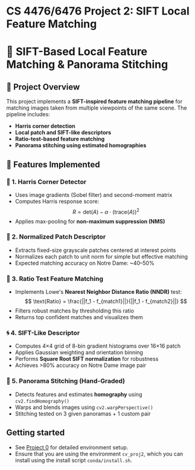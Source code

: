 # CS 4476/6476 Project 2: SIFT Local Feature Matching

# 🧠 SIFT-Based Local Feature Matching & Panorama Stitching

## 📌 Project Overview
This project implements a **SIFT-inspired feature matching pipeline** for matching images taken from multiple viewpoints of the same scene. The pipeline includes:
- **Harris corner detection**
- **Local patch and SIFT-like descriptors**
- **Ratio-test-based feature matching**
- **Panorama stitching using estimated homographies**


## 🚀 Features Implemented

### 🧭 1. Harris Corner Detector
- Uses image gradients (Sobel filter) and second-moment matrix
- Computes Harris response score:  
  $$ R = \text{det}(A) - \alpha \cdot (\text{trace}(A))^2 $$
- Applies max-pooling for **non-maximum suppression (NMS)**

### 🔲 2. Normalized Patch Descriptor
- Extracts fixed-size grayscale patches centered at interest points
- Normalizes each patch to unit norm for simple but effective matching
- Expected matching accuracy on Notre Dame: ~40–50%

### 📌 3. Ratio Test Feature Matching
- Implements Lowe's **Nearest Neighbor Distance Ratio (NNDR)** test:
  $$ \text{Ratio} = \frac{||f_1 - f_{match1}||}{||f_1 - f_{match2}||} $$
- Filters robust matches by thresholding this ratio
- Returns top confident matches and visualizes them

### 🌀 4. SIFT-Like Descriptor
- Computes 4×4 grid of 8-bin gradient histograms over 16×16 patch
- Applies Gaussian weighting and orientation binning
- Performs **Square Root SIFT normalization** for robustness
- Achieves >80% accuracy on Notre Dame image pair

### 🌄 5. Panorama Stitching (Hand-Graded)
- Detects features and estimates **homography** using `cv2.findHomography()`
- Warps and blends images using `cv2.warpPerspective()`
- Stitching tested on 3 given panoramas + 1 custom pair



## Getting started

- See [Project 0](https://github.gatech.edu/cs4476/project-0) for detailed environment setup.
- Ensure that you are using the environment `cv_proj2`, which you can install using the install script `conda/install.sh`.


